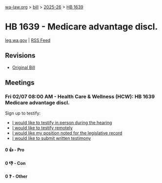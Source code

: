 [wa-law.org](/) > [bill](/bill/) > [2025-26](/bill/2025-26/) > [HB 1639](/bill/2025-26/hb/1639/)

# HB 1639 - Medicare advantage discl.
[leg.wa.gov](https://app.leg.wa.gov/billsummary?BillNumber=1639&Year=2025&Initiative=false) | [RSS Feed](./rss.xml)

## Revisions
* [Original Bill](1/)

## Meetings
### Fri 02/07 08:00 AM - Health Care & Wellness (HCW): HB 1639 Medicare advantage discl.
Sign up to testify:
* [I would like to testify in person during the hearing](https://app.leg.wa.gov/csi/Testifier/Add?chamber=House&mId=32622&aId=162473&caId=25443&tId=1)
* [I would like to testify remotely](https://app.leg.wa.gov/csi/Testifier/Add?chamber=House&mId=32622&aId=162473&caId=25443&tId=2)
* [I would like my position noted for the legislative record](https://app.leg.wa.gov/csi/Testifier/Add?chamber=House&mId=32622&aId=162473&caId=25443&tId=3)
* [I would like to submit written testimony](https://app.leg.wa.gov/csi/Testifier/Add?chamber=House&mId=32622&aId=162473&caId=25443&tId=4)

#### 0 👍 - Pro

#### 0 👎 - Con

#### 0 ❓ - Other
